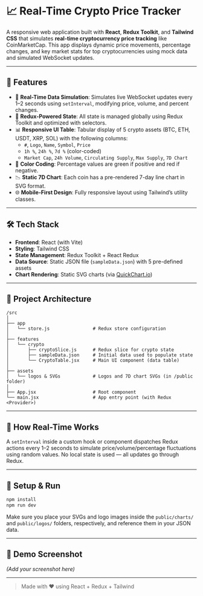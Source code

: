 # 📈 Real-Time Crypto Price Tracker

A responsive web application built with **React**, **Redux Toolkit**, and **Tailwind CSS** that simulates **real-time cryptocurrency price tracking** like CoinMarketCap. This app displays dynamic price movements, percentage changes, and key market stats for top cryptocurrencies using mock data and simulated WebSocket updates.

---

## 🚀 Features

- 🔄 **Real-Time Data Simulation**: Simulates live WebSocket updates every 1–2 seconds using `setInterval`, modifying price, volume, and percent changes.
- 🧠 **Redux-Powered State**: All state is managed globally using Redux Toolkit and optimized with selectors.
- 📊 **Responsive UI Table**: Tabular display of 5 crypto assets (BTC, ETH, USDT, XRP, SOL) with the following columns:
  - `#`, `Logo`, `Name`, `Symbol`, `Price`
  - `1h %`, `24h %`, `7d %` (color-coded)
  - `Market Cap`, `24h Volume`, `Circulating Supply`, `Max Supply`, `7D Chart`
- 🌈 **Color Coding**: Percentage values are green if positive and red if negative.
- 📉 **Static 7D Chart**: Each coin has a pre-rendered 7-day line chart in SVG format.
- 🌐 **Mobile-First Design**: Fully responsive layout using Tailwind’s utility classes.

---

## 🛠️ Tech Stack

- **Frontend**: React (with Vite)
- **Styling**: Tailwind CSS
- **State Management**: Redux Toolkit + React Redux
- **Data Source**: Static JSON file (`sampleData.json`) with 5 pre-defined assets
- **Chart Rendering**: Static SVG charts (via [QuickChart.io](https://quickchart.io))

---

## 🧱 Project Architecture

```
/src
│
├── app
│   └── store.js                # Redux store configuration
│
├── features
│   └── crypto
│       ├── cryptoSlice.js      # Redux slice for crypto state
│       ├── sampleData.json     # Initial data used to populate state
│       └── CryptoTable.jsx     # Main UI component (data table)
│
├── assets
│   └── logos & SVGs            # Logos and 7D chart SVGs (in /public folder)
│
├── App.jsx                     # Root component
└── main.jsx                    # App entry point (with Redux <Provider>)
```

---

## 🧪 How Real-Time Works

A `setInterval` inside a custom hook or component dispatches Redux actions every 1–2 seconds to simulate price/volume/percentage fluctuations using random values. No local state is used — all updates go through Redux.

---

## 🧰 Setup & Run

```bash
npm install
npm run dev
```

Make sure you place your SVGs and logo images inside the `public/charts/` and `public/logos/` folders, respectively, and reference them in your JSON data.

---

## 📸 Demo Screenshot
*(Add your screenshot here)*

---

> Made with ❤️ using React + Redux + Tailwind

